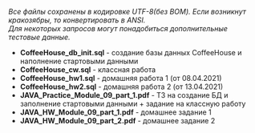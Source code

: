 <i>Все файлы сохранены в кодировке UTF-8(без ВОМ). Если возникнут кракозябры, то конвертировать в ANSI.<br>
Для некоторых запросов могут понадобиться дополнительные тестовые данные.</i>
<ul>
	<li><b>CoffeeHouse_db_init.sql</b> - создание базы данных CoffeeHouse и наполнение стартовыми данными</li>
	<li><b>CoffeeHouse_cw.sql</b> - классная работа</li>
	<li><b>CoffeeHouse_hw1.sql</b> - домашняя работа 1 (от 08.04.2021)</li>
	<li><b>CoffeeHouse_hw2.sql</b> - домашняя работа 2 (от 13.04.2021)</li>
	<li><b>JAVA_Practice_Module_09_part_1.pdf</b> - ТЗ на создание БД и заполнение стартовыми данными + задание на классную работу</li>
	<li><b>JAVA_HW_Module_09_part_1.pdf</b> - домашнее задание 1</li>
	<li><b>JAVA_HW_Module_09_part_2.pdf</b> - домашнее задание 2</li>
</ul>